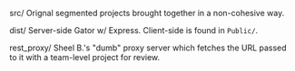 
src/  Orignal segmented projects brought together in a non-cohesive way.

dist/  Server-side Gator w/ Express. Client-side is found in `Public/`.

rest_proxy/  Sheel B.'s "dumb" proxy server which fetches the URL passed to it with a team-level project for review. 
